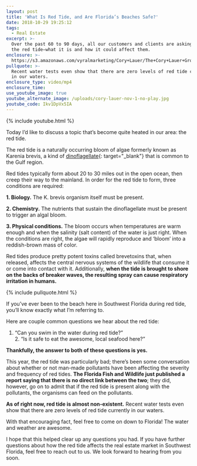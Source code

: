 ```yaml
---
layout: post
title: 'What Is Red Tide, and Are Florida’s Beaches Safe?'
date: 2018-10-29 19:25:12
tags:
  - Real Estate
excerpt: >-
  Over the past 60 to 90 days, all our customers and clients are asking about
  the red tide—what it is and how it could affect them.
enclosure: >-
  https://s3.amazonaws.com/vyralmarketing/Cory+Lauer/The+Cory+Lauer+Group-+What+Is+Red+Tide%252C+and+Are+Floridas+Beaches+Safe%253F.mp4
pullquote: >-
  Recent water tests even show that there are zero levels of red tide currently
  in our waters.
enclosure_type: video/mp4
enclosure_time:
use_youtube_image: true
youtube_alternate_image: /uploads/cory-lauer-nov-1-no-play.jpg
youtube_code: Ikv1DpVx5IA
---
```


{% include youtube.html %}

Today I’d like to discuss a topic that’s become quite heated in our area: the red tide.

The red tide is a naturally occurring bloom of algae formerly known as Karenia brevis, a kind of [dinoflagellate](https://en.wikipedia.org/wiki/Karenia_(dinoflagellate)){: target="_blank"} that is common to the Gulf region.

Red tides typically form about 20 to 30 miles out in the open ocean, then creep their way to the mainland. In order for the red tide to form, three conditions are required:

**1. Biology.** The K. brevis organism itself must be present.

**2. Chemistry.** The nutrients that sustain the dinoflagellate must be present to trigger an algal bloom.

**3. Physical conditions.** The bloom occurs when temperatures are warm enough and when the salinity (salt content) of the water is just right. When the conditions are right, the algae will rapidly reproduce and ‘bloom’ into a reddish-brown mass of color.

Red tides produce pretty potent toxins called brevetoxins that, when released, affects the central nervous systems of the wildlife that consume it or come into contact with it. Additionally, **when the tide is brought to shore on the backs of breaker waves, the resulting spray can cause respiratory irritation in humans.**

{% include pullquote.html %}

If you’ve ever been to the beach here in Southwest Florida during red tide, you’ll know exactly what I’m referring to.

Here are couple common questions we hear about the red tide:

1. “Can you swim in the water during red tide?”<br>2. “Is it safe to eat the awesome, local seafood here?”

**Thankfully, the answer to both of these questions is yes.**

This year, the red tide was particularly bad; there’s been some conversation about whether or not man-made pollutants have been affecting the severity and frequency of red tides. **The Florida Fish and Wildlife just published a report saying that there is no direct link between the two**; they did, however, go on to admit that if the red tide is present along with the pollutants, the organisms can feed on the pollutants.

**As of right now, red tide is almost non-existent.** Recent water tests even show that there are zero levels of red tide currently in our waters.

With that encouraging fact, feel free to come on down to Florida! The water and weather are awesome.

I hope that this helped clear up any questions you had. If you have further questions about how the red tide affects the real estate market in Southwest Florida, feel free to reach out to us. We look forward to hearing from you soon.